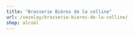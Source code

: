 ```yaml
---
title: "Brasserie Bières de la colline"
url: /vezelay/brasserie-bieres-de-la-colline/
shop: alcool
---
```


